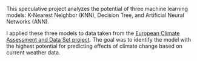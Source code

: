 This speculative project analyzes the potential of three machine learning models: K-Nearest Neighbor (KNN), Decision Tree, and Artificial Neural Networks (ANN).

I applied these three models to data taken from the [European Climate Assessment and Data Set project](https://www.ecad.eu/). 
The goal was to identify the model with the highest potential for predicting effects of climate change based on current weather data.
